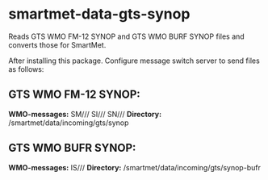 # smartmet-data-gts-synop

Reads GTS WMO FM-12 SYNOP and GTS WMO BURF SYNOP files and converts those for SmartMet.

After installing this package. Configure message switch server to send files as follows:

## GTS WMO FM-12 SYNOP:
**WMO-messages:** SM/// SI/// SN///
**Directory:** /smartmet/data/incoming/gts/synop

## GTS WMO BUFR SYNOP:
**WMO-messages:** IS///
**Directory:** /smartmet/data/incoming/gts/synop-bufr
